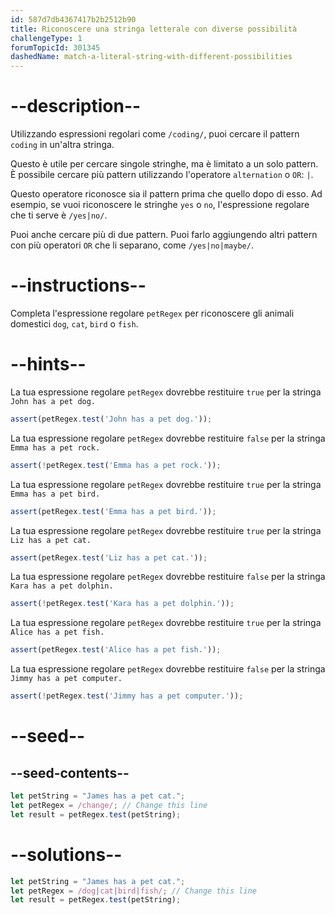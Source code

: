 ```yaml
---
id: 587d7db4367417b2b2512b90
title: Riconoscere una stringa letterale con diverse possibilità
challengeType: 1
forumTopicId: 301345
dashedName: match-a-literal-string-with-different-possibilities
---
```


# --description--

Utilizzando espressioni regolari come `/coding/`, puoi cercare il pattern `coding` in un'altra stringa.

Questo è utile per cercare singole stringhe, ma è limitato a un solo pattern. È possibile cercare più pattern utilizzando l'operatore `alternation` o `OR`: `|`.

Questo operatore riconosce sia il pattern prima che quello dopo di esso. Ad esempio, se vuoi riconoscere le stringhe `yes` o `no`, l'espressione regolare che ti serve è `/yes|no/`.

Puoi anche cercare più di due pattern. Puoi farlo aggiungendo altri pattern con più operatori `OR` che li separano, come `/yes|no|maybe/`.

# --instructions--

Completa l'espressione regolare `petRegex` per riconoscere gli animali domestici `dog`, `cat`, `bird` o `fish`.

# --hints--

La tua espressione regolare `petRegex` dovrebbe restituire `true` per la stringa `John has a pet dog.`

```js
assert(petRegex.test('John has a pet dog.'));
```

La tua espressione regolare `petRegex` dovrebbe restituire `false` per la stringa `Emma has a pet rock.`

```js
assert(!petRegex.test('Emma has a pet rock.'));
```

La tua espressione regolare `petRegex` dovrebbe restituire `true` per la stringa `Emma has a pet bird.`

```js
assert(petRegex.test('Emma has a pet bird.'));
```

La tua espressione regolare `petRegex` dovrebbe restituire `true` per la stringa `Liz has a pet cat.`

```js
assert(petRegex.test('Liz has a pet cat.'));
```

La tua espressione regolare `petRegex` dovrebbe restituire `false` per la stringa `Kara has a pet dolphin.`

```js
assert(!petRegex.test('Kara has a pet dolphin.'));
```

La tua espressione regolare `petRegex` dovrebbe restituire `true` per la stringa `Alice has a pet fish.`

```js
assert(petRegex.test('Alice has a pet fish.'));
```

La tua espressione regolare `petRegex` dovrebbe restituire `false` per la stringa `Jimmy has a pet computer.`

```js
assert(!petRegex.test('Jimmy has a pet computer.'));
```

# --seed--

## --seed-contents--

```js
let petString = "James has a pet cat.";
let petRegex = /change/; // Change this line
let result = petRegex.test(petString);
```

# --solutions--

```js
let petString = "James has a pet cat.";
let petRegex = /dog|cat|bird|fish/; // Change this line
let result = petRegex.test(petString);
```
